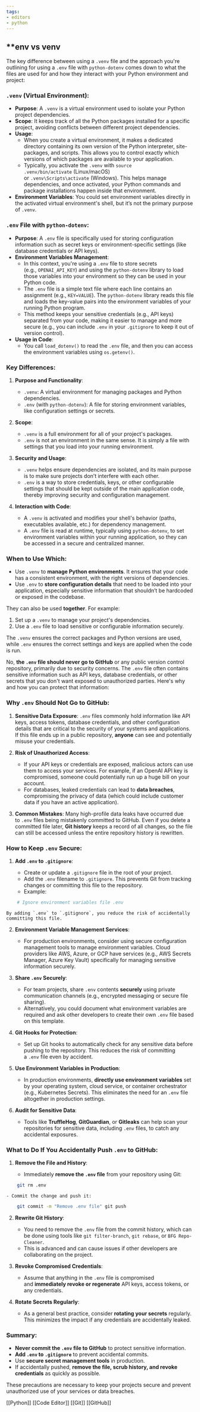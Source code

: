 ```yaml
---
tags:
- editors
- python
---
```

## **env vs venv

The key difference between using a `.venv` file and the approach you're outlining for using a `.env` file with `python-dotenv` comes down to what the files are used for and how they interact with your Python environment and project:

### `.venv` (Virtual Environment):

- **Purpose**: A `.venv` is a virtual environment used to isolate your Python project dependencies.
- **Scope**: It keeps track of all the Python packages installed for a specific project, avoiding conflicts between different project dependencies.
- **Usage**:
    - When you create a virtual environment, it makes a dedicated directory containing its own version of the Python interpreter, site-packages, and scripts. This allows you to control exactly which versions of which packages are available to your application.
    - Typically, you activate the `.venv` with `source .venv/bin/activate` (Linux/macOS) or `.venv\Scripts\activate` (Windows). This helps manage dependencies, and once activated, your Python commands and package installations happen inside that environment.
- **Environment Variables**: You could set environment variables directly in the activated virtual environment's shell, but it’s not the primary purpose of `.venv`.

### `.env` File with `python-dotenv`:

- **Purpose**: A `.env` file is specifically used for storing configuration information such as secret keys or environment-specific settings (like database credentials or API keys).
- **Environment Variables Management**:
    - In this context, you're using a `.env` file to store secrets (e.g., `OPENAI_API_KEY`) and using the `python-dotenv` library to load those variables into your environment so they can be used in your Python code.
    - The `.env` file is a simple text file where each line contains an assignment (e.g., `KEY=VALUE`). The `python-dotenv` library reads this file and loads the key-value pairs into the environment variables of your running Python program.
    - This method keeps your sensitive credentials (e.g., API keys) separated from your code, making it easier to manage and more secure (e.g., you can include `.env` in your `.gitignore` to keep it out of version control).
- **Usage in Code**:
    - You call `load_dotenv()` to read the `.env` file, and then you can access the environment variables using `os.getenv()`.

### **Key Differences**:

1. **Purpose and Functionality**:

    - `.venv`: A virtual environment for managing packages and Python dependencies.
    - `.env` (with `python-dotenv`): A file for storing environment variables, like configuration settings or secrets.
2. **Scope**:

    - `.venv` is a full environment for all of your project's packages.
    - `.env` is not an environment in the same sense. It is simply a file with settings that you load into your running environment.
3. **Security and Usage**:

    - `.venv` helps ensure dependencies are isolated, and its main purpose is to make sure projects don’t interfere with each other.
    - `.env` is a way to store credentials, keys, or other configurable settings that should be kept outside of the main application code, thereby improving security and configuration management.
4. **Interaction with Code**:

    - A `.venv` is activated and modifies your shell's behavior (paths, executables available, etc.) for dependency management.
    - A `.env` file is read at runtime, typically using `python-dotenv`, to set environment variables within your running application, so they can be accessed in a secure and centralized manner.

### **When to Use Which**:

- Use `.venv` to **manage Python environments**. It ensures that your code has a consistent environment, with the right versions of dependencies.
- Use `.env` to **store configuration details** that need to be loaded into your application, especially sensitive information that shouldn’t be hardcoded or exposed in the codebase.

They can also be used **together**. For example:

1. Set up a `.venv` to manage your project's dependencies.
2. Use a `.env` file to load sensitive or configurable information securely.

The `.venv` ensures the correct packages and Python versions are used, while `.env` ensures the correct settings and keys are applied when the code is run.

No, **the `.env` file should never go to GitHub** or any public version control repository, primarily due to security concerns. The `.env` file often contains sensitive information such as API keys, database credentials, or other secrets that you don't want exposed to unauthorized parties. Here's why and how you can protect that information:

### **Why `.env` Should Not Go to GitHub**:

1. **Sensitive Data Exposure**: `.env` files commonly hold information like API keys, access tokens, database credentials, and other configuration details that are critical to the security of your systems and applications. If this file ends up in a public repository, **anyone** can see and potentially misuse your credentials.
2. **Risk of Unauthorized Access**:

    - If your API keys or credentials are exposed, malicious actors can use them to access your services. For example, if an OpenAI API key is compromised, someone could potentially run up a huge bill on your account.
    - For databases, leaked credentials can lead to **data breaches**, compromising the privacy of data (which could include customer data if you have an active application).
3. **Common Mistakes**: Many high-profile data leaks have occurred due to `.env` files being mistakenly committed to GitHub. Even if you delete a committed file later, **Git history** keeps a record of all changes, so the file can still be accessed unless the entire repository history is rewritten.

### **How to Keep `.env` Secure**:

1. **Add `.env` to `.gitignore`**:

    - Create or update a `.gitignore` file in the root of your project.
    - Add the `.env` filename to `.gitignore`. This prevents Git from tracking changes or committing this file to the repository.
    - Example:

```bash
    # Ignore environment variables file .env
```

    By adding `.env` to `.gitignore`, you reduce the risk of accidentally committing this file.

2. **Environment Variable Management Services**:

    - For production environments, consider using secure configuration management tools to manage environment variables. Cloud providers like AWS, Azure, or GCP have services (e.g., AWS Secrets Manager, Azure Key Vault) specifically for managing sensitive information securely.
3. **Share `.env` Securely**:

    - For team projects, share `.env` contents **securely** using private communication channels (e.g., encrypted messaging or secure file sharing).
    - Alternatively, you could document what environment variables are required and ask other developers to create their own `.env` file based on this template.
4. **Git Hooks for Protection**:

    - Set up Git hooks to automatically check for any sensitive data before pushing to the repository. This reduces the risk of committing a `.env` file even by accident.
5. **Use Environment Variables in Production**:

    - In production environments, **directly use environment variables** set by your operating system, cloud service, or container orchestrator (e.g., Kubernetes Secrets). This eliminates the need for an `.env` file altogether in production settings.
6. **Audit for Sensitive Data**:

    - Tools like **TruffleHog**, **GitGuardian**, or **Gitleaks** can help scan your repositories for sensitive data, including `.env` files, to catch any accidental exposures.

### **What to Do If You Accidentally Push `.env` to GitHub**:

1. **Remove the File and History**:

    - Immediately **remove the `.env` file** from your repository using Git:

```bash
    git rm .env
```

    - Commit the change and push it:

```bash
    git commit -m "Remove .env file" git push
```

2. **Rewrite Git History**:

    - You need to remove the `.env` file from the commit history, which can be done using tools like `git filter-branch`, `git rebase`, or `BFG Repo-Cleaner`.
    - This is advanced and can cause issues if other developers are collaborating on the project.
3. **Revoke Compromised Credentials**:

    - Assume that anything in the `.env` file is compromised and **immediately revoke or regenerate** API keys, access tokens, or any credentials.
4. **Rotate Secrets Regularly**:

    - As a general best practice, consider **rotating your secrets** regularly. This minimizes the impact if any credentials are accidentally leaked.

### **Summary**:

- **Never commit the `.env` file to GitHub** to protect sensitive information.
- **Add `.env` to `.gitignore`** to prevent accidental commits.
- Use **secure secret management tools** in production.
- If accidentally pushed, **remove the file, scrub history, and revoke credentials** as quickly as possible.

These precautions are necessary to keep your projects secure and prevent unauthorized use of your services or data breaches.

[[Python]]  [[Code Editor]] [[Git]]  [[GitHub]]